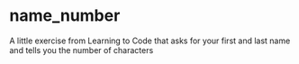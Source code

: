 # name_number
A little exercise from Learning to Code that asks for your first and last name and tells you the number of characters
